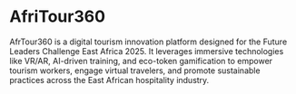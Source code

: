 # AfriTour360
AfrTour360 is a digital tourism innovation platform designed for the Future Leaders Challenge East Africa 2025. It leverages immersive technologies like VR/AR, AI-driven training, and eco-token gamification to empower tourism workers, engage virtual travelers, and promote sustainable practices across the East African hospitality industry.
